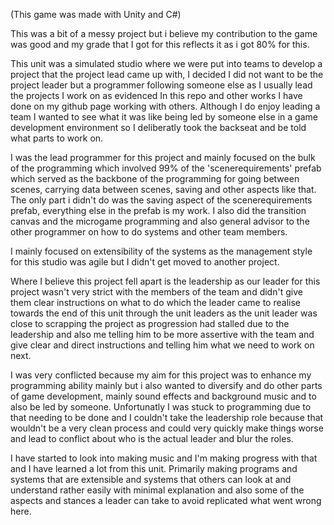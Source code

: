 (This game was made with Unity and C#)

This was a bit of a messy project but i believe my contribution to the game was good and my grade that I got for this reflects it as i got 80% for this.

This unit was a simulated studio where we were put into teams to develop a project that the project lead came up with, I decided I did not want to be the project leader but a programmer following someone else as I usually lead the projects I work on as evidenced In this repo and other works I have done on my github page working with others. Although I do enjoy leading a team I wanted to see what it was like being led by someone else in a game development environment so I deliberatly took the backseat and be told what parts to work on. 

I was the lead programmer for this project and mainly focused on the bulk of the programming which involved 99% of the 'scenerequirements' prefab which served as the backbone of the programming for going between scenes, carrying data between scenes, saving and other aspects like that. The only part i didn't do was the saving aspect of the scenerequirements prefab, everything else in the prefab is my work. I also did the transition canvas and the microgame programming and also general advisor to the other programmer on how to do systems and other team members. 

I mainly focused on extensibility of the systems as the management style for this studio was agile but I didn't get moved to another project. 

Where I believe this project fell apart is the leadership as our leader for this project wasn't very strict with the members of the team and didn't give them clear instructions on what to do which the leader came to realise towards the end of this unit through the unit leaders as the unit leader was close to scrapping the project as progression had stalled due to the leadership and also me telling him to be more assertive with the team and give clear and direct instructions and telling him what we need to work on next.

I was very conflicted because my aim for this project was to enhance my programming ability mainly but i also wanted to diversify and do other parts of game development, mainly sound effects and background music and to also be led by someone. Unfortunatly I was stuck to programming due to that needing to be done and I couldn't take the leadership role because that wouldn't be a very clean process and could very quickly make things worse and lead to conflict about who is the actual leader and blur the roles.

I have started to look into making music and I'm making progress with that and I have learned a lot from this unit. Primarily making programs and systems that are extensible and systems that others can look at and understand rather easily with minimal explanation and also some of the aspects and stances a leader can take to avoid replicated what went wrong here.